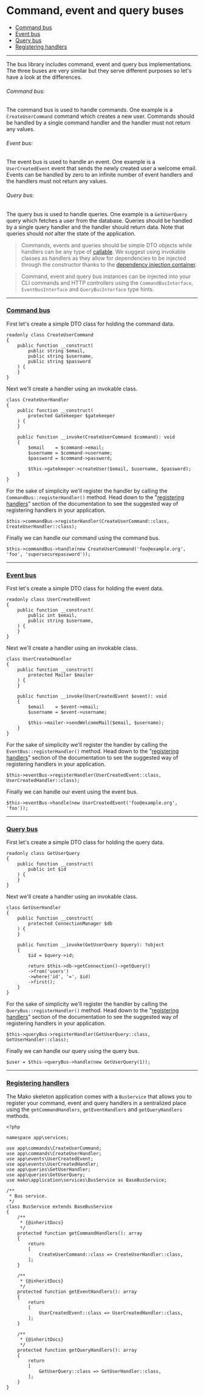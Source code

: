 # Command, event and query buses

* [Command bus](#command_bus)
* [Event bus](#event_bus)
* [Query bus](#query_bus)
* [Registering handlers](#registering_handlers)

--------------------------------------------------------

The bus library includes command, event and query bus implementations. The three buses are very similar but they serve different purposes so let's have a look at the differences.

###### Command bus:

The command bus is used to handle commands. One example is a `CreateUserCommand` command which creates a new user. Commands should be handled by a single command handler and the handler must not return any values.

###### Event bus:

The event bus is used to handle an event. One example is a `UserCreatedEvent` event that sends the newly created user a welcome email. Events can be handled by zero to an infinite number of event handlers and the handlers must not return any values.

###### Query bus:

The query bus is used to handle queries. One example is a `GetUserQuery` query which fetches a user from the database. Queries should be handled by a single query handler and the handler should return data. Note that queries should *not* alter the state of the application.

> Commands, events and queries should be simple DTO objects while handlers can be any type of [callable](https://www.php.net/manual/en/language.types.callable.php). We suggest using invokable classes as handlers as they allow for dependencies to be injected through the constructor thanks to the [dependency injection container](:base_url:/docs/:version:/getting-started:dependency-injection).

> Command, event and query bus instances can be injected into your CLI commands and HTTP controllers using the `CommandBusInterface`, `EventBusInterface` and `QueryBusInterface` type hints.

--------------------------------------------------------

### <a id="command_bus" href="#command_bus">Command bus</a>

First let's create a simple DTO class for holding the command data.

```
readonly class CreateUserCommand
{
    public function __construct(
        public string $email,
        public string $username,
        public string $password
    ) {
    }
}
```

Next we'll create a handler using an invokable class.

```
class CreateUserHandler
{
    public function __construct(
		protected Gatekeeper $gatekeeper
	) {
    }

    public function __invoke(CreateUserCommand $command): void
    {
        $email    = $command->email;
		$username = $command->username;
		$password = $command->password;

		$this->gatekeeper->createUser($email, $username, $password);
    }
}
```

For the sake of simplicity we'll register the handler by calling the `CommandBus::registerHandler()` method. Head down to the "[registering handlers](#registering_handlers)" section of the documentation to see the suggested way of registering handlers in your application.

```
$this->commandBus->registerHandler(CreateUserCommand::class, CreateUserHandler::class);
```

Finally we can handle our command using the command bus.

```
$this->commandBus->handle(new CreateUserCommand('foo@example.org', 'foo', 'supersecurepassword'));
```

--------------------------------------------------------

### <a id="event_bus" href="#event_bus">Event bus</a>

First let's create a simple DTO class for holding the event data.

```
readonly class UserCreatedEvent
{
    public function __construct(
        public int $email,
        public string $username,
    ) {
    }
}
```

Next we'll create a handler using an invokable class.

```
class UserCreatedHandler
{
    public function __construct(
		protected Mailer $mailer
	) {
    }

    public function __invoke(UserCreatedEvent $event): void
    {
        $email    = $event->email;
        $username = $event->username;

        $this->mailer->sendWelcomeMail($email, $username);  
    }
}
```

For the sake of simplicity we'll register the handler by calling the `EventBus::registerHandler()` method. Head down to the "[registering handlers](#registering_handlers)" section of the documentation to see the suggested way of registering handlers in your application.

```
$this->eventBus->registerHandler(UserCreatedEvent::class, UserCreatedHandler::class);
```

Finally we can handle our event using the event bus.

```
$this->eventBus->handle(new UserCreatedEvent('foo@example.org', 'foo'));
```

--------------------------------------------------------

### <a id="query_bus" href="#query_bus">Query bus</a>

First let's create a simple DTO class for holding the query data.

```
readonly class GetUserQuery
{
    public function __construct(
        public int $id
    ) {
    }
}
```

Next we'll create a handler using an invokable class.

```
class GetUserHandler
{
    public function __construct(
		protected ConnectionManager $db
	) {
    }

    public function __invoke(GetUserQuery $query): ?object
    {
        $id = $query->id;

        return $this->db->getConnection()->getQuery()
        ->from('users')
        ->where('id', '=', $id)
        ->first();
    }
}
```

For the sake of simplicity we'll register the handler by calling the `QueryBus::registerHandler()` method. Head down to the "[registering handlers](#registering_handlers)" section of the documentation to see the suggested way of registering handlers in your application.

```
$this->queryBus->registerHandler(GetUserQuery::class, GetUserHandler::class);
```

Finally we can handle our query using the query bus.

```
$user = $this->queryBus->handle(new GetUserQuery(1));
```

--------------------------------------------------------

### <a id="registering_handlers" href="#registering_handlers">Registering handlers</a>

The Mako skeleton application comes with a `BusService` that allows you to register your command, event and query handlers in a sentralized place using the `getCommandHandlers`, `getEventHandlers` and `getQueryHandlers` methods.

```
<?php

namespace app\services;

use app\commands\CreateUserCommand;
use app\commands\CreateUserHandler;
use app\events\UserCreatedEvent;
use app\events\UserCreatedHandler;
use app\queries\GetUserHandler;
use app\queries\GetUserQuery;
use mako\application\services\BusService as BaseBusService;

/**
 * Bus service.
 */
class BusService extends BaseBusService
{
    /**
     * {@inheritDocs}
     */
	protected function getCommandHandlers(): array
	{
		return
		[
			CreateUserCommand::class => CreateUserHandler::class,
		];
	}

    /**
     * {@inheritDocs}
     */
    protected function getEventHandlers(): array
	{
		return
		[
			UserCreatedEvent::class => UserCreatedHandler::class,
		];
	}

    /**
     * {@inheritDocs}
     */
    protected function getQueryHandlers(): array
	{
		return
		[
			GetUserQuery::class => GetUserHandler::class,
		];
	}
}

```